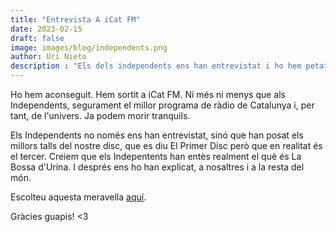 ```yaml
---
title: "Entrevista A iCat FM"
date: 2023-02-15
draft: false
image: images/blog/independents.png
author: Uri Nieto
description : "Els dels independents ens han entrevistat i ho hem petat"
---
```


Ho hem aconseguit. Hem sortit a iCat FM. Ni més ni menys que als Independents, segurament el millor programa de ràdio de Catalunya i, per tant, de l'univers. Ja podem morir tranquils.

Els Independents no només ens han entrevistat, sinó que han posat els millors talls del nostre disc, que es diu El Primer Disc però que en realitat és el tercer. Creiem que els Indepentents han entès realment el què és La Bossa d'Urina. I després ens ho han explicat, a nosaltres i a la resta del món.

Escolteu aquesta meravella [aquí](https://www.ccma.cat/catradio/alacarta/independents/la-incontinencia-creativa-de-la-bossa-durina/audio/1160751/).

Gràcies guapis! <3
